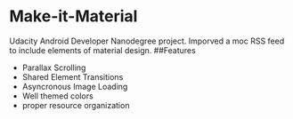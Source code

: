 # Make-it-Material
Udacity Android Developer Nanodegree project.
Imporved a moc RSS feed to include elements of material design.
##Features
* Parallax Scrolling
* Shared Element Transitions
* Asyncronous Image Loading
* Well themed colors
* proper resource organization

